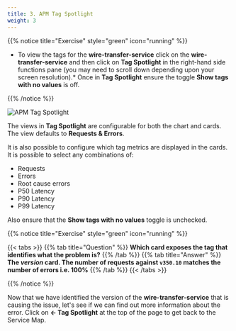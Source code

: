 ```yaml
---
title: 3. APM Tag Spotlight
weight: 3
---
```


{{% notice title="Exercise" style="green" icon="running" %}}

* To view the tags for the **wire-transfer-service** click on the **wire-transfer-service** and then click on **Tag Spotlight** in the right-hand side functions pane (you may need to scroll down depending upon your screen resolution).* Once in **Tag Spotlight** ensure the toggle **Show tags with no values** is off.

{{% /notice %}}

![APM Tag Spotlight](../images/apm-tag-spotlight.png)

The views in **Tag Spotlight** are configurable for both the chart and cards. The view defaults to **Requests & Errors**.

It is also possible to configure which tag metrics are displayed in the cards. It is possible to select any combinations of:

* Requests
* Errors
* Root cause errors
* P50 Latency
* P90 Latency
* P99 Latency

Also ensure that the **Show tags with no values** toggle is unchecked.

{{% notice title="Exercise" style="green" icon="running" %}}

{{< tabs >}}
{{% tab title="Question" %}}
**Which card exposes the tag that identifies what the problem is?**
{{% /tab %}}
{{% tab title="Answer" %}}
**The *version* card. The number of requests against `v350.10` matches the number of errors i.e. 100%**
{{% /tab %}}
{{< /tabs >}}

{{% /notice %}}

Now that we have identified the version of the **wire-transfer-service** that is causing the issue, let's see if we can find out more information about the error. Click on **← Tag Spotlight** at the top of the page to get back to the Service Map.
